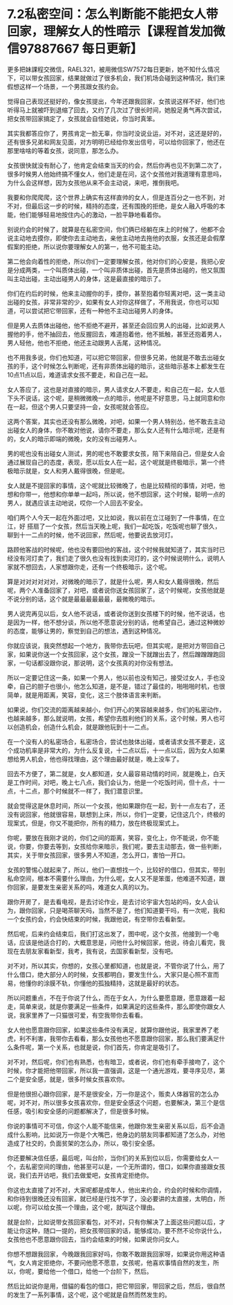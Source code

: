 # 7.2私密空间：怎么判断能不能把女人带回家，理解女人的性暗示【课程首发加微信97887667 每日更新】

更多把妹課程交微信，RAEL321，被用微信SW7572每日更新，她不知什么情况下，可以带女孩回家，结果就做过了很多机会，我们机场会碰到这种情况，我们来假想这样一个场景，一个男孩跟女孩约会。

觉得自己表现还挺好的，像女孩提出，今年还跟我回家，女孩说这样不好，他们也听得马上就被吓到退缩了回去，又约了几次过了很长时间，她股足勇气再次尝试，把女孩带回家搞定了，女孩就会自怪她说，你当时真笨。

其实我都答应你了，男孩肯定一脸无辜，你当时没说业运，对不对，这还是好的，还有很多兄弟和网友见面，对方明明已经给你发出信号，可以给你回家了，他还在那里啥啥的等着女孩，说同意，那怎么办。

女孩很快就没有耐心了，他肯定会结束当天的约会，然后你再也见不到第二次了，很多时候男人他始终搞不懂女人，他们走是在问，这个女孩他对我道理有意思吗，为什么会这样想，因为女孩他从来不会主动说，来吧，推倒我吧。

我要和你爬爬爬，这个世界上确实有这样直帅的女人，但是连百分之一也不到，对不对，但最后这一步的时候，精持的态度，还有围挽的拒绝，是女人融入呼吸的本能，他们能够轻易地按住内心的激动，一脸平静地看着你。

别说约会的时候了，就算是在私密空间，你们俩已经躺在床上的时候了，他都不会说主动地去摸你，即使你去主动地去，亲他主动地去拖他的衣服，女孩还是会假摩假案的拒绝，所以说你要理解女人的第一，他不可能主动。

第二他会向着性的拒绝，所以你们一定要理解女孩，他对你们的心安是，我把心安是分成两类，一个叫质体出碰，一个叫非质体出碰，首先是质体出碰的，他又氛围叫主动出碰，主动出碰男人的身体，这是最直接的暗示了。

你们在约后的时候，他来主动握你的手，摸你，甚至抱着你轻离对吧，这一类主动出碰的女孩，非常非常的少，如果有女人对你这样做了，不用我说，你也可以知道，可以尝试把它带回家，还有一种他不主动出碰男人的身体。

但是男人去质体出碰他，他不拒绝不避开，甚至还会回应男人的出碰，比如说男人握他的手，他不抽回去，他反握回去，难道抱着他，他不抵触，甚至还抱着男人，男人轻他，他也不拒绝，他还主动跟男人舌尾，这种情况。

也不用我多说，你们也知道，可以把它带回家，但很多兄弟，他就是不敢去出碰女孩的手，这个时候怎么判断呢，还有非质体出碰的暗示，这些暗示基本上都发生在10点11点以后，难道请求女孩不要走，和自己在一起。

女人答应了，这也是对直接的暗示，男人请求女人不要走，和自己在一起，女人低下头不说话，这个呢，是稍微微晚一点的暗示，他呢是不好意思，马上就同意和你在一起，但这个男人只要坚持一会，女孩呢就会答应。

这两个答案，其实也还没有那么微晚，对吧，如果一个男人特别怂，他不敢去主动出碰女人的身体，你不敢对他说，请你不要走，那么女人还有什么暗示呢，还是有的，女人的暗示即端的微晚，女的没有出碰男人。

男的呢也没有出碰女人测试，男的呢也不敢要求女孩，陪下来陪自己，但是女人会通过展现自己的态度，表现，愿以后女人在一起，这个呢就是终极暗示，第一个终极暗示就是，女人和男人戴得很晚，但是呢。

女人就是不提回家的事情，这个呢就比较微晚了，也是比较精彻的事情，对吧，他想和你带一，他想和你单单一起吗，所以说，他不想回家，这个时候，聪明一点的男人，就遇应该主动地说，哎你一个人回去不安全。

咱们两个人今天一起在外面过吧，又比如说，我以前在立江碰到了一件事情，在立江，好 搭扇了一个女孩，然后当天晚上呢，我们一起吃饭，吃饭呢也聊了很久，聊到十一二点的时候，他不说回家，然后呢，他要说去放河灯。

路顾他客战的时候呢，他也没有要回他的客战，这个时候我就知道了，其实当时已经没有河灯卖了，我们走了很久也没有找到卖河灯的，这个时候说明什么，说明人家就不想回去，人家想跟你走，还有一个终极暗示，这个呢。

算是对对对对对对，对微晚的暗示了，就是什么呢，男人和女人戴得很晚，然后呢，两个人准备回家了，对吧，或者说你送女孩回家了，这个时候呢，女孩他就是不说分别的话，这个就是最最最最最最，最微晚的暗示。

男人说完再见以后，女人他不说话，或者说你送到女孩楼下的时候，他不说话，也是因为一样，他不想分谈，所以他不愿意说分别的话，他希望自己，通过这种微妙的态度，能够让男的，察觉到自己的想法，遇到这种情况。

你就应该说，我突然想起一个地方，我带你去玩吧，但其实呢，是把对方带回自己家，如果说你送一个女孩回家，这个女孩，蹭没一下就蹭出去了，然后蹭蹭蹭跑回家，一句话都没跟你说，那说明，这个女孩真的对你没有想法。

所以一定要记住这一条，如果一个男人，他以前也没有知己，接受过女人，手也没牵，自己的胆子也很小，他怎么知道，是不是，错过了最佳的，啪啪啪时机，也很简单，就是用距离，笑容，变化，这三个肢体语言来判断。

如果说，你们交流的距离越来越小，你们开心的笑容越来越多，你们的私密动作，也越来越多，那么就说明，女孩，希望你去胜利他们的关系，这个时候，男人也可以创造机会，创造什么机会，就是跟他玩到十一二点。

在一个没有人的私密场合，私密场合，尝试也肢体出碰，或者请求女孩不要走，这个成功机率是非常大的，为什么反复说，十二点以后，十一点以后，因为女人如果想给男人机会，他也得找理由，这个理由最好就是，晚上没车了。

回去不方便了，第二就是，女人都知道，女人最容易动情的时间，就是晚上，白天是工作时间，对吧，晚上七八点，我们会认为，他是一个吃饭时间，但十点，十一点，十二点，那个时候就不一样了，我们潜意识里。

就会觉得这是休息时间，所以一个女孩，他如果跟你在一起，到十一点左右了，还没有说回家，他就很容易，联想到上床，所以，你们一定要，记住这几个，终极的现案式，但是，你又不能把你，所有的精力，放在终极现案式上。

你呢，要放在我刚才说的，你们之间的距离，笑容，变化上，你不能说，你不能说，你要，你要去等到，女孩给你来暗示，我们呢，要去主动那去，做一些判断，其实，关于带女孩回家，很多男人不知道，怎么开口，害怕一开口。

女孩的警惕心就起来了，所以，他们一直想找一个，比较好的借口，但其实，带到私命空间，根本不需要什么理由，为什么呢，女人又不是笨蛋，他难道不知道，跟你回家，是要发生亲密关系的吗，难道女人真的以为。

跟你开房了，是去看电视，是去讨论作业，是去讨论宇宙大包站的吗，女人会认为，跟你回家，只是喝茶聊天吗，当然不是了，他们知道要干吗，有一次呢，我和一个女孩约会，约会快结束的时候，我跟他说，有空带你去看新型。

然后呢，后来约会结束后，我们打这出发了，图中呢，这个女孩，他接到一个电话，应该是他适合打的，大概意思是，问他什么时候回家，他说，待会儿看完，我现在去朋友家看新型，我考，我有说，去国家看新型，没有吧。

对不对，所以其实，你想的，女孩心里都知道，也就是说，不管你说了什么，用了什么借口，绝大部分人的时候，女孩都明白，要发生什么，大家只是心照不宣而易，他懂你的涂膜不轨，你懂他的孤独精持，这就是最好的状态。

所以问题重点，不在于你说了什么，而在于女人，为什么要愿意跟，愿意跟着一起走，简单来说，就是你要满足一些条件，如果满足的这些条件，那么即使你跟女人说，我家里养了一只猫很可爱，有空我带你去看看。

女人他也愿意跟你回家，如果这些条件没有满足，就算你跟他说，我家里养了老虎，利不利害，我带你去看看，那么女孩他也不愿意跟你回家，那么我们要满足什么条件呢，第一个关系，也就是说，你们首先，你肯定是吸引了。

对不对，然后呢，你们也有熟悉，也有暗卫，或者说，你们也有牵手接吻了，这个时候，你才能把他带回家，所以我一直强调，这是一个通光游戏，要寻序见尽，第二个是安全感，就是，很多时候女孩喜欢你。

但是他很担心跟你回家，是不是很安全，万一你是这个，贩卖人体器官的怎么办呢，对不对，所以很多女孩喜欢你，但是安全感这个问题，也要解决，第三个是信任感，吸引和安全感的问题都解决了，但是很多时候。

你说的事情可不可信，你这个人能不能信来，他跟你发生亲密关系以后，后不会造成什么影响，比如说万一你是个大嘴巴，他身边的朋友同事都知道了怎么办，对他造成了社交的，负面贫架的怎么办，所以，吸引安全感。

你还要解决信任感，最后呢，叫台阶，当你们的关系到位以后，你需要给女人一个，去私密空间的理由，他甚至可以是，一个无所谓的，借口，如果你直接跟女孩说，我们去开访吧，我们去做爱吧，女孩肯定拒绝你。

你这也太直接了对不对，大家呢都是成年人，他出来约会，约会的时候和你调情，和你待到很晚还没有回家，就已经是行找不学了，没必要讲的太直接，太明白，所以呢，你可以给女孩一个理由，这个呢，就叫这个理由。

就是台阶，比如说带女孩回家看包，对不对，只有你解决了上面这些问题以后，才能让你这种，随口一提的，把女孩带回家的话，能够成功，要不然不论你说什么，女孩他也不愿意跟你回去，当约会结束的时候，如果说你问女人。

你想不想跟我回家，今晚跟我回家好吗，你敢不敢跟我回家呀，如果说你用这种语气，女人肯定拒绝你，不要问他愿不愿意，女孩呢，他喜欢事情自然的发生，所以，你呢，要给他一个借口，给他一个台阶下，然后。

然后比如说你是用，借貓的看包的借口，把它带回家，带回家之后，然后，很自然的发生了一系列事情，这个呢，这个呢就是自然而然发生的。